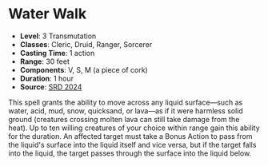 # Water Walk

- **Level**: 3 Transmutation
- **Classes**: Cleric, Druid, Ranger, Sorcerer
- **Casting Time**: 1 action
- **Range**: 30 feet
- **Components**: V, S, M (a piece of cork)
- **Duration**: 1 hour
- **Source**: [SRD 2024](../../../srds/SRD_2024.pdf)

This spell grants the ability to move across any liquid surface—such as water, acid, mud, snow, quicksand, or lava—as if it were harmless solid ground (creatures crossing molten lava can still take damage from the heat). Up to ten willing creatures of your choice within range gain this ability for the duration. An affected target must take a Bonus Action to pass from the liquid's surface into the liquid itself and vice versa, but if the target falls into the liquid, the target passes through the surface into the liquid below.


